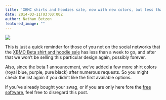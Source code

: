 ```yaml
---
title: 'XBMC shirts and hoodies sale, now with new colors, but less than a week left'
date: 2014-03-11T03:00:00Z
author: Nathan Betzen
featured_image: ""
---
```

[![](https://images.teespring.com/shirt_pic/452953/7/314/front.jpg?v=2014-03-04-05-35)](https://teespring.com/xbmcbeta1shirt)

 This is just a quick reminder for those of you not on the social networks that the [XBMC Beta shirt and hoodie sale](https://teespring.com/xbmcbeta1shirt) has less than a week to go, and after that we won’t be selling this particular design again, possibly forever.

 Also, since the beta 1 announcement, we’ve added a few more shirt colors (royal blue, purple, pure black) after numerous requests. So you might check the list again if you didn’t like the first available options.

 If you’ve already bought your swag, or if you are only here fore the [free software](https://kodi.wiki/xbmc-13-0-gotham-beta1-rises/ "XBMC beta 1"), feel free to disregard this post.

 